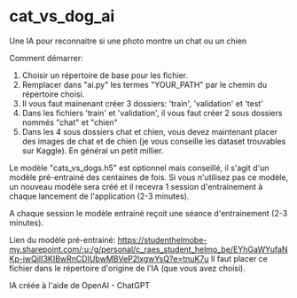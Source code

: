 # cat_vs_dog_ai
Une IA pour reconnaitre si une photo montre un chat ou un chien


Comment démarrer:
  1. Choisir un répertoire de base pour les fichier.
  2. Remplacer dans "ai.py" les termes "YOUR_PATH" par le chemin du répertoire choisi.
  3. Il vous faut mainenant créer 3 dossiers: 'train', 'validation' et 'test'
  4. Dans les fichiers 'train' et 'validation', il vous faut créer 2 sous dossiers nommés "chat" et "chien"
  5. Dans les 4 sous dossiers chat et chien, vous devez maintenant placer des images de chat et de chien (je vous conseille les dataset trouvables sur Kaggle). En général un petit millier.
  
  
Le modèle "cats_vs_dogs.h5" est optionnel mais conseillé, il s'agit d'un modèle pré-entrainé des centaines de fois. Si vous n'utilisez pas ce modèle, un nouveau modèle  sera créé et il recevra 1 session d'entrainement à chaque lancement de l'application (2-3 minutes).

A chaque session le modèle entrainé reçoit une séance d'entrainement (2-3 minutes).

Lien du modèle pré-entrainé: https://studenthelmobe-my.sharepoint.com/:u:/g/personal/c_raes_student_helmo_be/EYhGaWYufaNKp-iwQiII3KIBwRnCDIUbwMBVeP2lxgwYsQ?e=tnuK7u
Il faut placer ce fichier dans le répertoire d'origine de l'IA (que vous avez choisi).

IA créée à l'aide de OpenAI - ChatGPT
